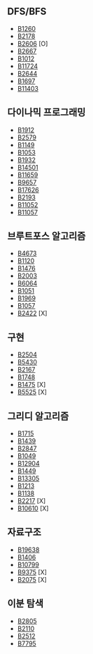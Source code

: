 ## DFS/BFS
- [B1260](https://www.acmicpc.net/problem/1260)
- [B2178](https://www.acmicpc.net/problem/2178)
- [B2606](https://www.acmicpc.net/problem/2606) [O]
- [B2667](https://www.acmicpc.net/problem/2667)
- [B1012](https://www.acmicpc.net/problem/1012)
- [B11724](https://www.acmicpc.net/problem/11724)
- [B2644](https://www.acmicpc.net/problem/2644)
- [B1697](https://www.acmicpc.net/problem/1697)
- [B11403](https://www.acmicpc.net/problem/11403)

## 다이나믹 프로그래밍
- [B1912](https://www.acmicpc.net/problem/1912)
- [B2579](https://www.acmicpc.net/problem/2579)
- [B1149](https://www.acmicpc.net/problem/1149)
- [B1053](https://www.acmicpc.net/problem/1053)
- [B1932](https://www.acmicpc.net/problem/1932)
- [B14501](https://www.acmicpc.net/problem/14501)
- [B11659](https://www.acmicpc.net/problem/11659)
- [B9657](https://www.acmicpc.net/problem/9657)
- [B17626](https://www.acmicpc.net/problem/17626)
- [B2193](https://www.acmicpc.net/problem/2193)
- [B11052](https://www.acmicpc.net/problem/11052)
- [B11057](https://www.acmicpc.net/problem/11057)

## 브루트포스 알고리즘
- [B4673](https://www.acmicpc.net/problem/4673)
- [B1120](https://www.acmicpc.net/problem/1120)
- [B1476](https://www.acmicpc.net/problem/1476)
- [B2003](https://www.acmicpc.net/problem/2003)
- [B6064](https://www.acmicpc.net/problem/6064)
- [B1051](https://www.acmicpc.net/problem/1051)
- [B1969](https://www.acmicpc.net/problem/1969)
- [B1057](https://www.acmicpc.net/problem/1057)
- [B2422](https://www.acmicpc.net/problem/2422) [X]

## 구현
- [B2504](https://www.acmicpc.net/problem/2504)
- [B5430](https://www.acmicpc.net/problem/5430)
- [B2167](https://www.acmicpc.net/problem/2167)
- [B1748](https://www.acmicpc.net/problem/1748)
- [B1475](https://www.acmicpc.net/problem/1475) [X]
- [B5525](https://www.acmicpc.net/problem/5525) [X]

## 그리디 알고리즘
- [B1715](https://www.acmicpc.net/problem/1715)
- [B1439](https://www.acmicpc.net/problem/1439)
- [B2847](https://www.acmicpc.net/problem/2847)
- [B1049](https://www.acmicpc.net/problem/1049)
- [B12904](https://www.acmicpc.net/problem/12904)
- [B1449](https://www.acmicpc.net/problem/1449)
- [B13305](https://www.acmicpc.net/problem/13305)
- [B1213](https://www.acmicpc.net/problem/1213)
- [B1138](https://www.acmicpc.net/problem/1138)
- [B2217](https://www.acmicpc.net/problem/2217) [X]
- [B10610](https://www.acmicpc.net/problem/10610) [X]

## 자료구조
- [B19638](https://www.acmicpc.net/problem/19638)
- [B1406](https://www.acmicpc.net/problem/1406)
- [B10799](https://www.acmicpc.net/problem/10799)
- [B9375](https://www.acmicpc.net/problem/9375) [X]
- [B2075](https://www.acmicpc.net/problem/2075) [X]

## 이분 탐색
- [B2805](https://www.acmicpc.net/problem/2805)
- [B2110](https://www.acmicpc.net/problem/2110)
- [B2512](https://www.acmicpc.net/problem/2512)
- [B7795](https://www.acmicpc.net/problem/7795)
